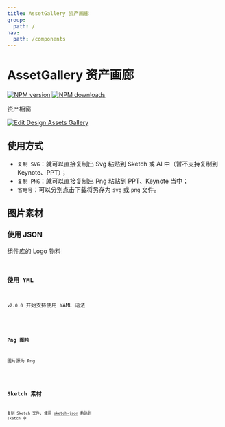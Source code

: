 ```yaml
---
title: AssetGallery 资产画廊
group:
  path: /
nav:
  path: /components
---
```


# AssetGallery 资产画廊

[![NPM version][version-image]][version-url] [![NPM downloads][download-image]][download-url]

[version-image]: http://img.shields.io/npm/v/@arvinxu/asset-gallery.svg?color=deepgreen&label=latest
[version-url]: http://npmjs.org/package/@arvinxu/asset-gallery
[download-image]: https://img.shields.io/npm/dm/@arvinxu/asset-gallery.svg
[download-url]: https://github.com/arvinxx/components/tree/master/packages/asset-gallery

资产橱窗

[![Edit Design Assets Gallery](https://codesandbox.io/static/img/play-codesandbox.svg)](https://codesandbox.io/s/damp-haze-djpd7?fontsize=14&hidenavigation=1&theme=dark)

## 使用方式

- `复制 SVG`：就可以直接复制出 Svg 粘贴到 Sketch 或 AI 中（暂不支持复制到 Keynote、PPT）；
- `复制 PNG`：就可以直接复制出 Png 粘贴到 PPT、Keynote 当中；
- `省略号`：可以分别点击下载将另存为 `svg` 或 `png` 文件。

## 图片素材

### 使用 JSON

组件库的 Logo 物料
<code src='./demos/Demo.tsx' />

### 使用 YML

`v2.0.0` 开始支持使用 YAML 语法

<code src='./demos/YAMLDemo.tsx' />

### Png 图片

图片源为 Png

<code src='./demos/PngDemo.tsx' />

## Sketch 素材

复制 Sketch 文件, 使用 [sketch-json](https://github.com/arvinxx/sketch-json) 粘贴到 sketch 中

<code src='./demos/SketchDemo.tsx' />

<API src='./index.tsx'></API>
